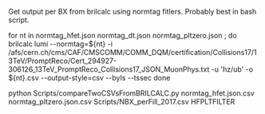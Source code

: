 Get output per BX from brilcalc using normtag fitlers. Probably best in bash script.

for nt in normtag_hfet.json normtag_dt.json  normtag_pltzero.json ;
  do
    brilcalc lumi --normtag=${nt} -i /afs/cern.ch/cms/CAF/CMSCOMM/COMM_DQM/certification/Collisions17/13TeV/PromptReco/Cert_294927-306126_13TeV_PromptReco_Collisions17_JSON_MuonPhys.txt    -u 'hz/ub' -o ${nt}.csv --output-style=csv --byls --tssec
  done



python Scripts/compareTwoCSVsFromBRILCALC.py normtag_hfet.json.csv normtag_pltzero.json.csv Scripts/NBX_perFill_2017.csv  HFPLTFILTER
